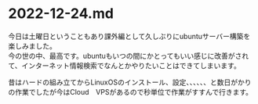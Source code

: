 # 2022-12-24.md

今日は土曜日ということもあり課外編として久しぶりにubuntuサーバー構築を楽しみました。  
今の世の中、最高です。ubuntuもいつの間にかとってもいい感じに改善がされて、インターネット情報検索でなんとかやりたいことはできてしまいます。

昔はハードの組み立てからLinuxOSのインストール、設定、、、、、、と数日がかりの作業でしたが今はCloud　VPSがあるので秒単位で作業がすすんで行きます。
